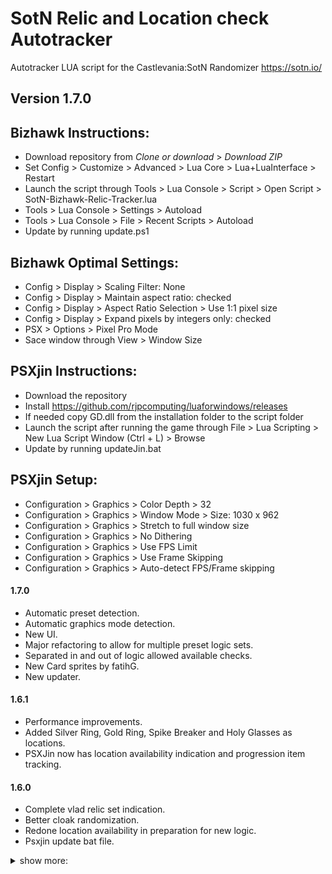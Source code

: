 # SotN Relic and Location check Autotracker
Autotracker LUA script for the Castlevania:SotN Randomizer https://sotn.io/
## Version 1.7.0

## Bizhawk Instructions: 
* Download repository from *Clone or download* > *Download ZIP*
* Set Config > Customize > Advanced > Lua Core > Lua+LuaInterface > Restart
* Launch the script through Tools > Lua Console > Script > Open Script > SotN-Bizhawk-Relic-Tracker.lua
* Tools > Lua Console > Settings > Autoload
* Tools > Lua Console > File > Recent Scripts > Autoload
* Update by running update.ps1

## Bizhawk Optimal Settings:
* Config > Display > Scaling Filter: None
* Config > Display > Maintain aspect ratio: checked
* Config > Display > Aspect Ratio Selection > Use 1:1 pixel size
* Config > Display > Expand pixels by integers only: checked
* PSX > Options > Pixel Pro Mode
* Sace window through View > Window Size

## PSXjin Instructions: 
* Download the repository
* Install https://github.com/rjpcomputing/luaforwindows/releases
* If needed copy GD.dll from the installation folder to the script folder
* Launch the script after running the game through File > Lua Scripting > New Lua Script Window (Ctrl + L) > Browse
* Update by running updateJin.bat

## PSXjin Setup:
* Configuration > Graphics > Color Depth > 32
* Configuration > Graphics > Window Mode > Size: 1030 x 962
* Configuration > Graphics > Stretch to full window size
* Configuration > Graphics > No Dithering
* Configuration > Graphics > Use FPS Limit
* Configuration > Graphics > Use Frame Skipping
* Configuration > Graphics > Auto-detect FPS/Frame skipping

#### 1.7.0
* Automatic preset detection.
* Automatic graphics mode detection.
* New UI.
* Major refactoring to allow for multiple preset logic sets.
* Separated in and out of logic allowed available checks.
* New Card sprites by fatihG.
* New updater.
#### 1.6.1
* Performance improvements.
* Added Silver Ring, Gold Ring, Spike Breaker and Holy Glasses as locations.
* PSXJin now has location availability indication and progression item tracking.
#### 1.6.0
* Complete vlad relic set indication.
* Better cloak randomization.
* Redone location availability in preparation for new logic.
* Psxjin update bat file.

<details><summary>show more:</summary>

#### 1.5.4
* Location availability fix.
#### 1.5.3
* Added new locations for Guarded rando logic to psxjin tracker.
* Added seed name console display to psxjin tracker.
#### 1.5.2
* Added character decoding for non-alphanumeric symbols.
#### 1.5.1
* Added update.bat, which people can use to quickly update the Bizhawk lua file.
#### 1.5.0
* Added new locations for Guarded rando logic in a toggleable 'Extended Locations' mode
* Better remaining location counting
#### 1.4.9
* Location fixes for Power of Mist and Bat Card.
* Cloak randomization for psxjin.
#### 1.4.8
* Seed name is shown right away
* Performance improvements by caching icons early
#### 1.4.7
* Updated location availability for new randomizer logic.
#### 1.4.6
* Adjusted cloak color randomization.
#### 1.4.5
* Adjusted seed name display for more visibility.
#### 1.4.4
* Added seed name display
#### 1.4.3
* Checkbox bugfix
#### 1.4.2
* Fixed location availability bug
#### 1.4.1
* Changed Joseph's Cloak functionality to randomize color
* Replaced light mode toggle with cloak random color toggle
* Adjustments to location availability logic
#### 1.4.0
* Fixed Sword Card being counted as a Drac relic
* Added Joseph's Cloak color saving
#### 1.3.7
* Bug fixes
* Leapstone location availability fix
#### 1.3.6
* Added thrust weapon tracking
* Improved soft reset behavior
#### 1.3.5
* Setings save behavior adjustments
* Rewrote location availability logic
* Adjusted location availability colors
#### 1.3.4
* Adjusted location display visualization
* Tweaks to location tracking
#### 1.3.3
* Fixed crash caused by new Bizhawk Lua core
* Separated normal relics, Drac relics and Items to different rows
#### 1.3.2
* Values reset upon quitting to main menu
* Relic window closes when the script ends
#### 1.3.1
* Fixed a display bug
#### 1.3.0
* Fixed bug that caused relics to not be shown
* Added tracking for progression items
#### 1.2.0
* Added location reachability color coding
#### 1.1.1
* Fixed Relic box to always be colored
#### 1.1.0
* Added support for different rendering modes in bizhawk
* Extracted relic display in a separate window
* Added GUI for settings
#### 1.0.0
* Release

</details>